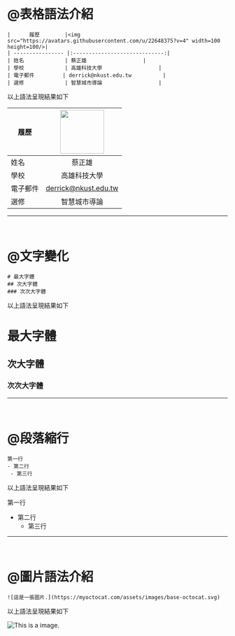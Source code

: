 
# @表格語法介紹

``` 
|      履歷        |<img src="https://avatars.githubusercontent.com/u/22648375?v=4" width=100 height=100/>|
| ---------------- |:-----------------------------:|
| 姓名             | 蔡正雄                  |
| 學校             | 高雄科技大學                  |
| 電子郵件         | derrick@nkust.edu.tw          |
| 選修             | 智慧城市導論                  |

```
以上語法呈現結果如下

|      履歷        |<img src="https://avatars.githubusercontent.com/u/22648375?v=4" width=100 height=100/>|
| ---------------- |:-----------------------------:|
| 姓名             | 蔡正雄                  |
| 學校             | 高雄科技大學                  |
| 電子郵件         | derrick@nkust.edu.tw          |
| 選修             | 智慧城市導論                  |

<hr><br>

# @文字變化<br>
```
# 最大字體
## 次大字體
### 次次大字體

```

以上語法呈現結果如下<br>

# 最大字體
## 次大字體
### 次次大字體

<hr><br>

# @段落縮行<br>
```
第一行
- 第二行
 - 第三行
```

以上語法呈現結果如下<br>

第一行
- 第二行
  - 第三行

<hr><br>

# @圖片語法介紹<br>
```
![這是一張圖片.](https://myoctocat.com/assets/images/base-octocat.svg)
```

以上語法呈現結果如下<br>

![This is a image.](https://myoctocat.com/assets/images/base-octocat.svg)


















